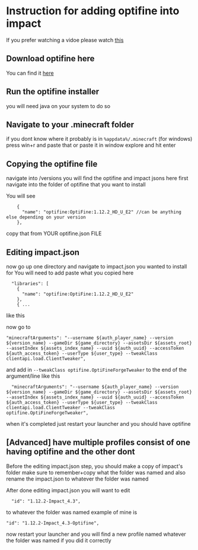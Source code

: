 # Instruction for adding optifine into impact
If you prefer watching a vidoe please watch [this](https://www.youtube.com/watch?v=o1LHq6L0ibk)
## Download optifine here
You can find it [here](optifine.net)

## Run the optifine installer
you will need java on your system to do so

## Navigate to your .minecraft folder
if you dont know where it probably is in `%appdata%/.minecraft` (for windows)
press win+r and paste that or paste it in window explore and hit enter

## Copying the optifine file
navigate into /versions
you will find the optifine and impact jsons here
first navigate into the folder of optifine that you want to install

You will see
```
    {
      "name": "optifine:OptiFine:1.12.2_HD_U_E2" //can be anything else depending on your version
    },
```
copy that from YOUR optifine.json FILE

## Editing impact.json
now go up one directory and navigate to impact.json you wanted to install for
You will need to add paste what you copied here
```
  "libraries": [
    {
      "name": "optifine:OptiFine:1.12.2_HD_U_E2"
    },
    { ...
```
like this

now go to
```
"minecraftArguments": "--username ${auth_player_name} --version ${version_name} --gameDir ${game_directory} --assetsDir ${assets_root} --assetIndex ${assets_index_name} --uuid ${auth_uuid} --accessToken ${auth_access_token} --userType ${user_type} --tweakClass clientapi.load.ClientTweaker",
```
and add in `--tweakClass optifine.OptiFineForgeTweaker` to the end of the argument/line
like this
```
  "minecraftArguments": "--username ${auth_player_name} --version ${version_name} --gameDir ${game_directory} --assetsDir ${assets_root} --assetIndex ${assets_index_name} --uuid ${auth_uuid} --accessToken ${auth_access_token} --userType ${user_type} --tweakClass clientapi.load.ClientTweaker --tweakClass optifine.OptiFineForgeTweaker",
```
when it's completed just restart your launcher and you should have optifine

## [Advanced] have multiple profiles consist of one having optifine and the other dont
Before the editing impact.json step, you should make a copy of impact's folder
make sure to remember+copy what the folder was named
and also rename the impact.json to whatever the folder was named

After done editing impact.json you will want to edit
```
  "id": "1.12.2-Impact_4.3",
```
to whatever the folder was named
example of mine is
```
"id": "1.12.2-Impact_4.3-Optifine",
```
now restart your launcher and you will find a new profile named whatever the folder was named if you did it correctly
